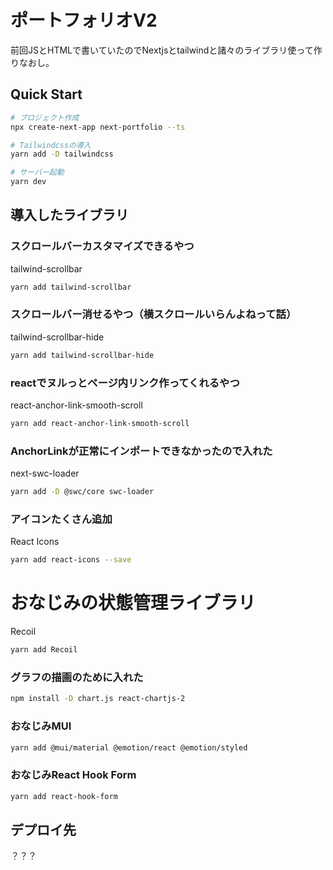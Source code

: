 # ポートフォリオV2

前回JSとHTMLで書いていたのでNextjsとtailwindと諸々のライブラリ使って作りなおし。

## Quick Start

```bash
# プロジェクト作成
npx create-next-app next-portfolio --ts

# Tailwindcssの導入
yarn add -D tailwindcss

# サーバー起動
yarn dev
```
## 導入したライブラリ

### スクロールバーカスタマイズできるやつ
tailwind-scrollbar
```bash
yarn add tailwind-scrollbar
```

### スクロールバー消せるやつ（横スクロールいらんよねって話）
tailwind-scrollbar-hide
```bash
yarn add tailwind-scrollbar-hide
```

### reactでヌルっとページ内リンク作ってくれるやつ
react-anchor-link-smooth-scroll
```bash
yarn add react-anchor-link-smooth-scroll
```

### AnchorLinkが正常にインポートできなかったので入れた
next-swc-loader
```bash
yarn add -D @swc/core swc-loader
```

### アイコンたくさん追加
React Icons
```bash
yarn add react-icons --save
```

# おなじみの状態管理ライブラリ
Recoil
```bash
yarn add Recoil
```

### グラフの描画のために入れた
```bash
npm install -D chart.js react-chartjs-2
```

### おなじみMUI
```bash
yarn add @mui/material @emotion/react @emotion/styled
```

### おなじみReact Hook Form
```bash
yarn add react-hook-form
```

## デプロイ先
？？？
